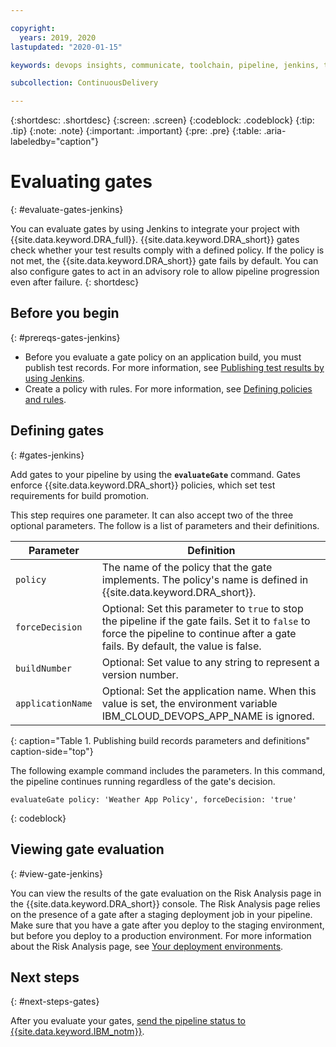 ```yaml
---

copyright:
  years: 2019, 2020
lastupdated: "2020-01-15"

keywords: devops insights, communicate, toolchain, pipeline, jenkins, test, tests, gate, gate failing, app

subcollection: ContinuousDelivery

---
```


{:shortdesc: .shortdesc}
{:screen: .screen}
{:codeblock: .codeblock}
{:tip: .tip}
{:note: .note}
{:important: .important}
{:pre: .pre}
{:table: .aria-labeledby="caption"}

# Evaluating gates 
{: #evaluate-gates-jenkins}

You can evaluate gates by using Jenkins to integrate your project with {{site.data.keyword.DRA_full}}. {{site.data.keyword.DRA_short}} gates check whether your test results comply with a defined policy. If the policy is not met, the {{site.data.keyword.DRA_short}} gate fails by default. You can also configure gates to act in an advisory role to allow pipeline progression even after failure.
{: shortdesc}


## Before you begin
{: #prereqs-gates-jenkins}

* Before you evaluate a gate policy on an application build, you must publish test records. For more information, see [Publishing test results by using Jenkins](/docs/ContinuousDelivery?topic=ContinuousDelivery-publish-test-jenkins).
* Create a policy with rules. For more information, see [Defining policies and rules](/docs/ContinuousDelivery?topic=ContinuousDelivery-defining-policies-rules).


## Defining gates 
{: #gates-jenkins}

Add gates to your pipeline by using the **`evaluateGate`** command. Gates enforce {{site.data.keyword.DRA_short}} policies, which set test requirements for build promotion. 

This step requires one parameter. It can also accept two of the three optional parameters. The follow is a list of parameters and their definitions.

| Parameter         | Definition                                                                                                                   |
|-------------------|------------------------------------------------------------------------------------------------------------------------------|
| `policy`          | The name of the policy that the gate implements. The policy's name is defined in {{site.data.keyword.DRA_short}}.            |
| `forceDecision`   | Optional: Set this parameter to `true` to stop the pipeline if the gate fails. Set it to `false` to force the pipeline to continue after a gate fails. By default, the value is false. |
| `buildNumber`     | Optional: Set value to any string to represent a version number.                                                             |
| `applicationName` | Optional: Set the application name. When this value is set, the environment variable IBM_CLOUD_DEVOPS_APP_NAME is ignored. |
{: caption="Table 1. Publishing build records parameters and definitions" caption-side="top"}

The following example command includes the parameters. In this command, the pipeline continues running regardless of the gate's decision.

```text
evaluateGate policy: 'Weather App Policy', forceDecision: 'true'
```
{: codeblock}


## Viewing gate evaluation
{: #view-gate-jenkins}

You can view the results of the gate evaluation on the Risk Analysis page in the {{site.data.keyword.DRA_short}} console. The Risk Analysis page relies on the presence of a gate after a staging deployment job in your pipeline. Make sure that you have a gate after you deploy to the staging environment, but before you deploy to a production environment. For more information about the Risk Analysis page, see [Your deployment environments](/docs/ContinuousDelivery?topic=ContinuousDelivery-deployment-environment).


## Next steps
{: #next-steps-gates}

After you evaluate your gates, [send the pipeline status to {{site.data.keyword.IBM_notm}}](/docs/ContinuousDelivery?topic=ContinuousDelivery-communicating-toolchains-jenkins). 
